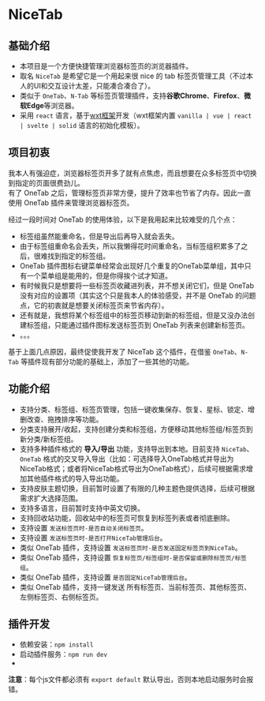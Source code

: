 # NiceTab

## 基础介绍
- 本项目是一个方便快捷管理浏览器标签页的浏览器插件。
- 取名 `NiceTab` 是希望它是一个用起来很 nice 的 tab 标签页管理工具（不过本人的UI和交互设计太差，只能凑合凑合了）。 
- 类似于 `OneTab`、`N-Tab` 等标签页管理插件，支持**谷歌Chrome**、**Firefox**、**微软Edge**等浏览器。
- 采用 `react` 语言，基于[wxt框架](https://wxt.dev/)开发（wxt框架内置 `vanilla | vue | react | svelte | solid` 语言的初始化模板）。

## 项目初衷
我本人有强迫症，浏览器标签页开多了就有点焦虑，而且想要在众多标签页中切换到指定的页面很费劲儿。   
有了 OneTab 之后，管理标签页非常方便，提升了效率也节省了内存。因此一直使用 OneTab 插件来管理浏览器标签页。   

经过一段时间对 OneTab 的使用体验，以下是我用起来比较难受的几个点：
- 标签组虽然能重命名，但是导出后再导入就会丢失。
- 由于标签组重命名会丢失，所以我懒得花时间重命名，当标签组积累多了之后，很难找到指定的标签组。
- OneTab 插件图标右键菜单经常会出现好几个重复的OneTab菜单组，其中只有一个菜单组是能用的，但是你得挨个试才知道。
- 有时候我只是想要将一些标签页收藏进列表，并不想关闭它们，但是 OneTab 没有对应的设置项（其实这个只是我本人的体验感受，并不是 OneTab 的问题点，它的初衷就是想要关闭标签页来节省内存）。
- 还有就是，我想将某个标签组中的标签页移动到新的标签组，但是又没办法创建标签组，只能通过插件图标发送标签页到 OneTab 列表来创建新标签页。
- 。。。

基于上面几点原因，最终促使我开发了 NiceTab 这个插件，在借鉴 `OneTab`、`N-Tab` 等插件现有部分功能的基础上，添加了一些其他的功能。


## 功能介绍
- 支持分类、标签组、标签页管理，包括一键收集保存、恢复、星标、锁定、增删改查、拖拽排序等功能。
- 分类支持展开/收起，支持创建分类和标签组，方便移动其他标签组/标签页到新分类/新标签组。
- 支持多种插件格式的 **导入/导出** 功能，支持导出到本地。目前支持 `NiceTab`、`OneTab` 格式的交叉导入导出（比如：可选择导入OneTab格式并导出为NiceTab格式；或者将NiceTab格式导出为OneTab格式），后续可根据需求增加其他插件格式的导入导出功能。
- 支持皮肤主题切换，目前暂时设置了有限的几种主题色提供选择，后续可根据需求扩大选择范围。
- 支持多语言，目前暂时支持中英文切换。
- 支持回收站功能，回收站中的标签页可恢复到标签列表或者彻底删除。
- 支持设置 `发送标签页时-是否自动关闭标签页`。
- 支持设置 `发送标签页时-是否打开NiceTab管理后台`。
- 类似 OneTab 插件，支持设置 `发送标签页时-是否发送固定标签页到NiceTab`。
- 类似 OneTab 插件，支持设置 `恢复标签页/标签组时-是否保留或删除标签页/标签组`。
- 类似 OneTab 插件，支持设置 `是否固定NiceTab管理后台`。
- 类似 OneTab 插件，支持一键发送 所有标签页、当前标签页、其他标签页、左侧标签页、右侧标签页。


## 插件开发

- 依赖安装：`npm install`
- 启动插件服务：`npm run dev`
- 
**注意**：每个js文件都必须有 `export default` 默认导出，否则本地启动服务时会报错。
